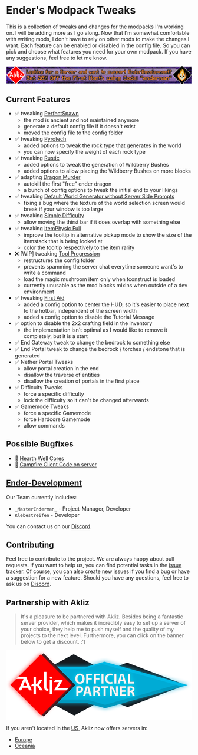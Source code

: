 # Ender's Modpack Tweaks

This is a collection of tweaks and changes for the modpacks I'm working on. I will be adding more as I go along. Now that I'm somewhat comfortable with writing mods, I don't have to rely on other mods to make the changes I want. Each feature can be enabled or disabled in the config file. So you can pick and choose what features you need for your own modpack.
If you have any suggestions, feel free to let me know.

<a href="https://www.akliz.net/enderman"><img src="https://github.com/Ender-Development/PatchouliBooks/raw/master/banner.png" align="center"/></a>

## Current Features

- ✅ tweaking [PerfectSpawn](https://github.com/lumien231/Perfect-Spawn)
  - the mod is ancient and not maintained anymore
  - generate a default config file if it doesn't exist
  - moved the config file to the config folder
- ✅ tweaking [Pyrotech](https://github.com/codetaylor/pyrotech-1.12)
  - added options to tweak the rock type that generates in the world
  - you can now specify the weight of each rock type
- ✅ tweaking [Rustic](https://www.curseforge.com/minecraft/mc-mods/rustic)
  - added options to tweak the generation of Wildberry Bushes
  - added options to allow placing the Wildberry Bushes on more blocks
- ✅ adapting [Dragon Murder](https://www.curseforge.com/minecraft/mc-mods/dragon-murder)
  - autokill the first "free" ender dragon
  - a bunch of config options to tweak the initial end to your likings 
- ✅ tweaking [Default World Generator without Server Side Prompts](https://www.curseforge.com/minecraft/mc-mods/default-world-generator-ssp)
  - fixing a bug where the texture of the world selection screen would break if your window is too large
- ✅ tweaking [Simple Difficulty](https://www.curseforge.com/minecraft/mc-mods/simpledifficulty)
  - allow moving the thirst bar if it does overlap with something else
- ✅ tweaking [ItemPhysic Full](https://www.curseforge.com/minecraft/mc-mods/itemphysic)
  - improve the tooltip in alternative pickup mode to show the size of the itemstack that is being looked at
  - color the tooltip respectively to the item rarity
- ❌ [WIP] tweaking [Tool Progression](https://www.curseforge.com/minecraft/mc-mods/tool-progression)
  - restructures the config folder
  - prevents spamming the server chat everytime someone want's to write a command
  - load the magic mushroom item only when tconstruct is loaded
  - currently unusable as the mod blocks mixins when outside of a dev environment
- ✅ tweaking [First Aid](https://www.curseforge.com/minecraft/mc-mods/first-aid)
  - added a config option to center the HUD, so it's easier to place next to the hotbar, independent of the screen width
  - added a config option to disable the Tutorial Message
- ✅ option to disable the 2x2 crafting field in the inventory
  - the implementation isn't optimal as I would like to remove it completely, but it is a start
- ✅ End Gateway tweak to change the bedrock to something else
- ✅ End Portal tweak to change the bedrock / torches / endstone that is generated
- ✅ Nether Portal Tweaks
  - allow portal creation in the end
  - disallow the traverse of entities
  - disallow the creation of portals in the first place
- ✅ Difficulty Tweaks
  - force a specific difficulty
  - lock the difficulty so it can't be changed afterwards
- ✅ Gamemode Tweaks
  - force a specific Gamemode
  - force Hardcore Gamemode
  - allow commands

## Possible Bugfixes

- 🔳 [Hearth Well Cores](https://github.com/wolforcept/hearthwell/issues/60)
- 🔳 [Campfire Client Code on server](https://github.com/jbredwards/Campfire-Mod/issues/9)

## [Ender-Development](https://github.com/Ender-Development)

Our Team currently includes:
- `_MasterEnderman_` - Project-Manager, Developer
- `Klebestreifen` - Developer

You can contact us on our [Discord](https://discord.gg/JF7x2vG).

## Contributing
Feel free to contribute to the project. We are always happy about pull requests.
If you want to help us, you can find potential tasks in the [issue tracker](https://github.com/Ender-Development/EnderModpackTweaks/issues).
Of course, you can also create new issues if you find a bug or have a suggestion for a new feature.
Should you have any questions, feel free to ask us on [Discord](https://discord.gg/JF7x2vG).

## Partnership with Akliz

> It's a pleasure to be partnered with Akliz. Besides being a fantastic server provider, which makes it incredibly easy to set up a server of your choice, they help me to push myself and the quality of my projects to the next level. Furthermore, you can click on the banner below to get a discount. :')

<a href="https://www.akliz.net/enderman"><img src="https://github.com/MasterEnderman/Zerblands-Remastered/raw/master/Akliz_Partner.png" align="center"/></a>

If you aren't located in the [US](https://www.akliz.net/enderman), Akliz now offers servers in:

- [Europe](https://www.akliz.net/enderman-eu)
- [Oceania](https://www.akliz.net/enderman-oce)